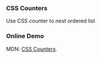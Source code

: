 ### CSS Counters
Use CSS counter to nest ordered list

### Online Demo
MDN: [CSS Counters](https://developer.mozilla.org/en-US/docs/Web/CSS/CSS_Lists_and_Counters/Using_CSS_counters).